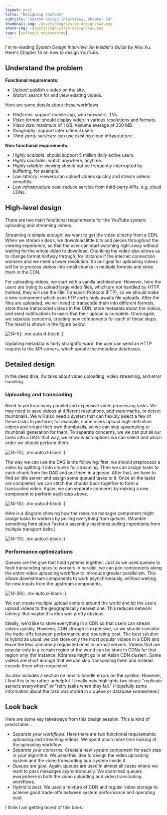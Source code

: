 ```yaml
---
layout: post
title: "Designing YouTube"
subtitle: "System design interviews, chapter 14"
thumbnail-img: /assets/img/system-design/swe.png
share-img: /assets/img/system-design/swe.png
tags: [software engineering]
---
```

I'm re-reading *System Design Interview: An Insider's Guide* by Alex Xu. Here's Chapter 14 on how to design YouTube.

## Understand the problem

**Functional requirements**:
- *Upload*: publish a video on the site.
- *Watch*: search for and view existing videos.

Here are some details about these workflows.
- *Platforms*: support mobile app, web browsers, TVs.
- *Video format*: should display video in various resolutions and formats.
- *Video size*: maximum of 1 GB. Assume average of 300 MB.
- *Geography*: support international users.
- *Third-party services*: can use existing cloud infrastructure. 

**Non-functional requirements**:
- *Highly scalable*: should support 5 million daily active users.
- *Highly available*: watch anywhere, anytime.
- *Highly reliable*: viewing should not be frequently interrupted by buffering, for example.
- *Low latency*: viewers can upload videos quickly and stream videos smoothly.
- *Low infrastructure cost*: reduce service from third-party APIs, e.g. cloud CDNs.

## High-level design

There are two main functional requirements for the YouTube system: uploading and streaming videos.

Streaming is simple enough: we want to get the video directly from a CDN. When we stream videos, we download little bits and pieces throughout the viewing experience, so that the user can start watching right away without waiting for the whole video to download. Chunking the video also allows us to change format halfway through, for instance if the internet connection worsens and we need a lower resolution. So our goal for uploading videos will be to process videos into small chunks in multiple formats and store them in the CDN.

For uploading videos, we start with a vanilla architecture. However, here the users are trying to upload large video files, which are not handled by HTTP. Instead, they will use the File Transport Protocol (FTP), so we should make a new component which uses FTP and simply awaits file uploads. After the files are uploaded, we will need to transcode them into different formats, store those transcoded videos in the CDN, store metadata about the videos, and send notifications to users that their upload is complete. Once again, we separate concerns, creating new components for each of these steps. The result is shown in the figure below.

![14-5](/assets/img/system-design/14-5.png){: .mx-auto.d-block :}

Updating metadata is fairly straightforward: the user can send an HTTP request to the API servers, which update the metadata databases.

## Detailed design

In the deep dive, Xu talks about video uploading, video streaming, and error handling.

### Uploading and transcoding

Need to perform many parallel and expensive video processing tasks. We may need to save videos at different resolutions, add watermarks, or detect thumbnails. We will also need a system that can flexibly select a few of these tasks to perform; for example, some users upload high-definition videos and create their own thumbnails, so we can skip upsampling or thumbnail generation for them. To separate concerns, we we can put all our tasks into a DAG: that way, we know which options we can select and which order we should perform them.

![14-15](/assets/img/system-design/14-15.png){: .mx-auto.d-block :}

The way we can use the DAG is the following: first, we should preprocess a video by splitting it into chunks for streaming. Then we can assign tasks to each chunk from the DAG and put them in a queue. After that, we have to find an idle server and assign some queued tasks to it. Once all the tasks are completed, we can stitch the chunks back together to form a transcoded video. Again, we can separate concerns by making a new component to perform each step above.

![14-10](/assets/img/system-design/14-10.png){: .mx-auto.d-block :}

Here is a diagram showing how the resource manager component might assign tasks to workers by pulling everything from queues. (Mumble something here about Factorio assembly machines pulling ingredients from multiple transport belts.)

![14-17](/assets/img/system-design/14-17.png){: .mx-auto.d-block :}

### Performance optimizations
Queues are the glue that hold systems together. Just as we used queues to feed transcoding tasks to workers in parallel, we can join components along the entire video uploading workflow to introduce greater parallelism. This allows downstream components to work asynchronously, without waiting for new inputs from the upstream components.

![14-26](/assets/img/system-design/14-26.png){: .mx-auto.d-block :}

We can create multiple upload centers around the world and let the users upload videos to the geographically nearest one. This reduces network latency. But maybe this idea was pretty obvious.

Ideally, we'd like to store everything in a CDN so that users can stream videos quickly. However, CDN storage is expensive, so we should consider the trade-offs between performance and operating cost. The best solution is hybrid as usual: we can store only the most popular videos in a CDN and leave the less commonly requested ones in normal servers. Videos that are popular only in a certain region of the world can be store in CDNs for that region only (for instance, Kdramas might go in an Asian CDN cluster). Some videos are short enough that we can skip transcoding them and instead encode them when requested.

Xu also includes a section on how to handle errors on the system. However, I find this to be rather unhelpful. It really only highlights two ideas: "replicate servers everywhere" or "retry tasks when they fail." (Hopefully some information about the task was stored in a queue or database somewhere.)

## Look back

Here are some key takeaways from this design session. This is kind of predictable...
- *Separate your workflows.* Here there are two functional requirements: uploading and streaming videos. We spent much more time looking at the uploading workflow.
- *Separate your concerns.* Create a new system component for each step in your algorithm. We used this idea to design the video uploading system and the video transcoding sub-system inside it.
- *Queues are glue.* Again, queues are used in almost all cases where we want to pass messages asynchronously. We spammed queues everywhere in both the video uploading and video transcoding workflows.
- *Hybrid is best.* We used a mixture of CDN and regular video storage to achieve good trade-offs between system performance and operating cost.

I think I am getting bored of this book.